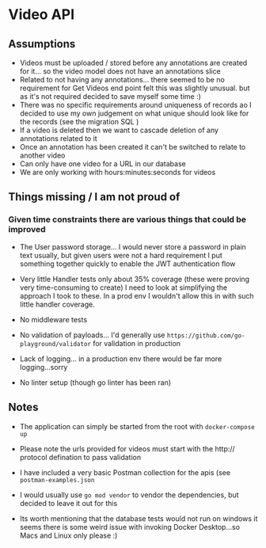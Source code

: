 # Video API 

## Assumptions 

- Videos must be uploaded / stored before any annotations 
  are created for it... so the video model does not have an annotations slice 
- Related to not having any annotations... there seemed to be no requirement for Get Videos end point
  felt this was slightly unusual. but as it's not required decided to save myself some time :) 
- There was no specific requirements around uniqueness of records ao I decided to use my own judgement 
  on what unique should look like for the records (see the migration SQL )
- If a video is deleted then we want to cascade deletion of any annotations related to it
- Once an annotation has been created it can't be switched to relate to another video
- Can only have one video for a URL in our database
- We are only working with hours:minutes:seconds for videos

## Things missing / I am not proud of

### Given time constraints there are various things that could be improved

- The User password storage... I would never store a password in plain text usually, 
  but given users were not a hard requirement I put something together quickly 
  to enable the JWT authentication flow

- Very little Handler tests only about 35% coverage (these were proving very time-consuming to create)  I need to
 look at simplifying the approach I took to these. In a prod env I wouldn't allow this in with such little handler coverage.
- No middleware tests
  
- No validation of payloads... I'd generally use `https://github.com/go-playground/validator`
  for validation in production
- Lack of logging... in a production env there would be far more logging...sorry
- No linter setup (though go linter has been ran)

## Notes

- The application can simply be started from the root with `docker-compose up`

- Please note the urls provided for videos must start with the http:// protocol defination 
  to pass validation

- I have included a very basic Postman collection for the apis (see `postman-examples.json`

- I would usually use `go mod vendor` to vendor the dependencies, but decided to leave it out 
  for this

- Its worth mentioning that the database tests would not run on windows
it seems there is some weird issue with invoking Docker Desktop...so Macs and Linux only please :) 

